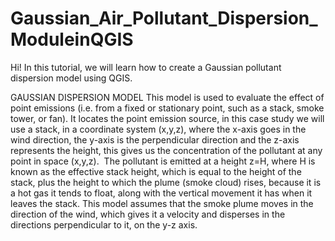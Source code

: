 # Gaussian_Air_Pollutant_Dispersion_ModuleinQGIS
Hi! In this tutorial, we will learn how to create a Gaussian pollutant dispersion model using QGIS.

GAUSSIAN DISPERSION MODEL
This model is used to evaluate the effect of point emissions (i.e. from a fixed or stationary point, such as a stack, smoke tower, or fan). It locates the point emission source, in this case study we will use a stack, in a coordinate system (x,y,z), where the x-axis goes in the wind direction, the y-axis is the perpendicular direction and the z-axis represents the height, this gives us the concentration of the pollutant at any point in space (x,y,z).
 The pollutant is emitted at a height z=H, where H is known as the effective stack height, which is equal to the height of the stack, plus the height to which the plume (smoke cloud) rises, because it is a hot gas it tends to float, along with the vertical movement it has when it leaves the stack. This model assumes that the smoke plume moves in the direction of the wind, which gives it a velocity and disperses in the directions perpendicular to it, on the y-z axis.
